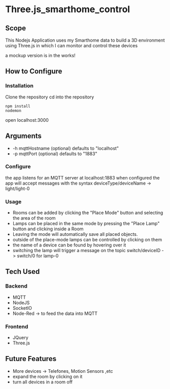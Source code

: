 # Three.js_smarthome_control

## Scope

This Nodejs Application uses my Smarthome data to build a 3D environment using Three.js in which I can monitor and control these devices

a mockup version is in the works!

## How to Configure

### Installation

Clone the repository
cd into the repository

```
npm install
nodemon
```

open localhost:3000

## Arguments

- -h mqttHostname (optional) defaults to "localhost"
- -p mqttPort (optional) defaults to "1883"

### Configure

the app listens for an MQTT server at localhost:1883
when configured the app will accept messages with the syntax deviceType/deviceName -> light/light-0

### Usage

- Rooms can be added by clicking the "Place Mode" button and selecting the area of the room
- Lamps can be placed in the same mode by pressing the "Place Lamp" button and clicking inside a Room
- Leaving the mode will automatically save all placed objects.
- outside of the place-mode lamps can be controlled by clicking on them
- the name of a device can be found by hovering over it
- switching the lamp will trigger a message on the topic switch/deviceID -> switch/0 for lamp-0

## Tech Used

### Backend

- MQTT
- NodeJS
- SocketIO
- Node-Red -> to feed the data into MQTT

### Frontend

- JQuery
- Three.js

## Future Features

- More devices -> Telefones, Motion Sensors ,etc
- expand the room by clicking on it
- turn all devices in a room off
